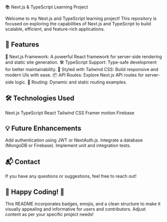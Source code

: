 📚 Next.js & TypeScript Learning Project

Welcome to my Next.js and TypeScript learning project! This repository is focused on exploring the capabilities of Next.js and TypeScript to build scalable, efficient, and feature-rich applications.

## 🚀 Features
🌟 Next.js Framework: A powerful React framework for server-side rendering and static site generation.
🛠 TypeScript Support: Type-safe development for better maintainability.
🎨 Styled with Tailwind CSS: Build responsive and modern UIs with ease.
📦 API Routes: Explore Next.js API routes for server-side logic.
🔗 Routing: Dynamic and static routing examples.

## 🛠 Technologies Used
Next.js
TypeScript
React
Tailwind CSS
Framer motion
Firebase

## 💡 Future Enhancements
Add authentication using JWT or NextAuth.js.
Integrate a database (MongoDB or Firebase).
Implement unit and integration tests.

## 📬 Contact
If you have any questions or suggestions, feel free to reach out!

## 🎉 Happy Coding! 🎉
This README incorporates badges, emojis, and a clean structure to make it visually appealing and informative for users and contributors. Adjust content as per your specific project needs!
